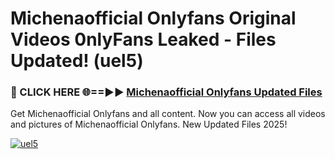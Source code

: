 # Michenaofficial Onlyfans Original Videos 0nlyFans Leaked - Files Updated! (uel5)

<h3>🔴 CLICK HERE 🌐==►► <a href="https://tinyurl.com/2m67pmp6" rel="nofollow">Michenaofficial Onlyfans Updated Files</a></h3>

Get Michenaofficial Onlyfans and all content. Now you can access all videos and pictures of Michenaofficial Onlyfans. New Updated Files 2025!

[![uel5](https://i.imgur.com/H4QAA4z.gif)](https://tinyurl.com/2m67pmp6)